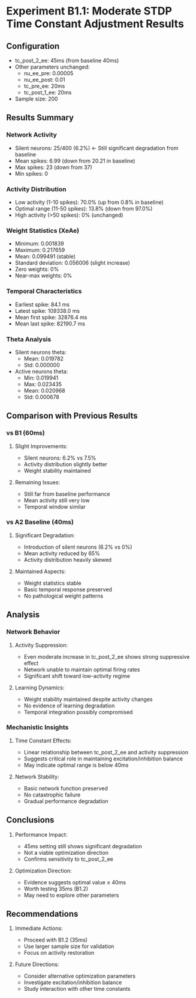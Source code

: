 # Experiment B1.1: Moderate STDP Time Constant Adjustment Results

## Configuration
- tc_post_2_ee: 45ms (from baseline 40ms)
- Other parameters unchanged:
  * nu_ee_pre: 0.00005
  * nu_ee_post: 0.01
  * tc_pre_ee: 20ms
  * tc_post_1_ee: 20ms
- Sample size: 200

## Results Summary

### Network Activity
- Silent neurons: 25/400 (6.2%) ← Still significant degradation from baseline
- Mean spikes: 6.99 (down from 20.21 in baseline)
- Max spikes: 23 (down from 37)
- Min spikes: 0

### Activity Distribution
- Low activity (1-10 spikes): 70.0% (up from 0.8% in baseline)
- Optimal range (11-50 spikes): 13.8% (down from 97.0%)
- High activity (>50 spikes): 0% (unchanged)

### Weight Statistics (XeAe)
- Minimum: 0.001839
- Maximum: 0.217659
- Mean: 0.099491 (stable)
- Standard deviation: 0.056006 (slight increase)
- Zero weights: 0%
- Near-max weights: 0%

### Temporal Characteristics
- Earliest spike: 84.1 ms
- Latest spike: 109338.0 ms
- Mean first spike: 32876.4 ms
- Mean last spike: 82190.7 ms

### Theta Analysis
- Silent neurons theta:
  * Mean: 0.019782
  * Std: 0.000000
- Active neurons theta:
  * Min: 0.019941
  * Max: 0.023435
  * Mean: 0.020968
  * Std: 0.000678

## Comparison with Previous Results

### vs B1 (60ms)
1. Slight Improvements:
   - Silent neurons: 6.2% vs 7.5%
   - Activity distribution slightly better
   - Weight stability maintained

2. Remaining Issues:
   - Still far from baseline performance
   - Mean activity still very low
   - Temporal window similar

### vs A2 Baseline (40ms)
1. Significant Degradation:
   - Introduction of silent neurons (6.2% vs 0%)
   - Mean activity reduced by 65%
   - Activity distribution heavily skewed

2. Maintained Aspects:
   - Weight statistics stable
   - Basic temporal response preserved
   - No pathological weight patterns

## Analysis

### Network Behavior
1. Activity Suppression:
   - Even moderate increase in tc_post_2_ee shows strong suppressive effect
   - Network unable to maintain optimal firing rates
   - Significant shift toward low-activity regime

2. Learning Dynamics:
   - Weight stability maintained despite activity changes
   - No evidence of learning degradation
   - Temporal integration possibly compromised

### Mechanistic Insights
1. Time Constant Effects:
   - Linear relationship between tc_post_2_ee and activity suppression
   - Suggests critical role in maintaining excitation/inhibition balance
   - May indicate optimal range is below 40ms

2. Network Stability:
   - Basic network function preserved
   - No catastrophic failure
   - Gradual performance degradation

## Conclusions

1. Performance Impact:
   - 45ms setting still shows significant degradation
   - Not a viable optimization direction
   - Confirms sensitivity to tc_post_2_ee

2. Optimization Direction:
   - Evidence suggests optimal value ≤ 40ms
   - Worth testing 35ms (B1.2)
   - May need to explore other parameters

## Recommendations

1. Immediate Actions:
   - Proceed with B1.2 (35ms)
   - Use larger sample size for validation
   - Focus on activity restoration

2. Future Directions:
   - Consider alternative optimization parameters
   - Investigate excitation/inhibition balance
   - Study interaction with other time constants